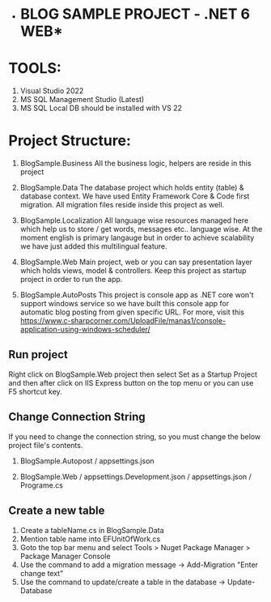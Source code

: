 - # BLOG SAMPLE PROJECT - .NET 6 WEB\*

# TOOLS:

1. Visual Studio 2022
2. MS SQL Management Studio (Latest)
3. MS SQL Local DB should be installed with VS 22

# Project Structure:

1. BlogSample.Business
   All the business logic, helpers are reside in this project

2. BlogSample.Data
   The database project which holds entity (table) & database context. We have used Entity Framework Core & Code first migration. All migration files reside inside this project as well.

3. BlogSample.Localization
   All language wise resources managed here which help us to store / get words, messages etc.. language wise. At the moment english is primary langauge but in order to achieve scalability we have just added this multilingual feature.

4. BlogSample.Web
   Main project, web or you can say presentation layer which holds views, model & controllers. Keep this project as startup project in order to run the app.

5. BlogSample.AutoPosts
   This project is console app as .NET core won't support windows service so we have built this console app for automatic blog posting from given specific URL. For more, visit this https://www.c-sharpcorner.com/UploadFile/manas1/console-application-using-windows-scheduler/

## Run project

Right click on BlogSample.Web project then select Set as a Startup Project and then after click on IIS Express button on the top menu or you can use F5 shortcut key.

## Change Connection String

If you need to change the connection string, so you must change the below project file's contents.

1. BlogSample.Autopost / appsettings.json

2. BlogSample.Web / appsettings.Development.json
   / appsettings.json
   / Programe.cs

## Create a new table

1. Create a tableName.cs in BlogSample.Data
2. Mention table name into EFUnitOfWork.cs
3. Goto the top bar menu and select Tools > Nuget Package Manager > Package Manager Console
4. Use the command to add a migration message
   -> Add-Migration "Enter change text"
5. Use the command to update/create a table in the database
   -> Update-Database
